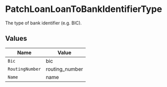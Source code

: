 # PatchLoanLoanToBankIdentifierType

The type of bank identifier (e.g. BIC).


## Values

| Name            | Value           |
| --------------- | --------------- |
| `Bic`           | bic             |
| `RoutingNumber` | routing_number  |
| `Name`          | name            |
